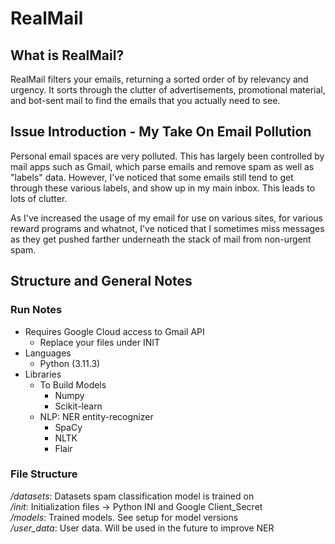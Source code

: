 # RealMail

## What is RealMail?
RealMail filters your emails, returning a sorted order of
by relevancy and urgency. It sorts through the clutter
of advertisements, promotional material, and bot-sent
mail to find the emails that you actually need to
see.

## Issue Introduction - My Take On Email Pollution
Personal email spaces are very polluted. This has largely
been controlled by mail apps such as Gmail, which
parse emails and remove spam as well as "labels" data.
However, I've noticed that some emails still tend to get
through these various labels, and show up in my main inbox.
This leads to lots of clutter.

As I've increased the usage of my email for use on
various sites, for various reward programs and whatnot,
I've noticed that I sometimes miss messages as they get
pushed farther underneath the stack of mail from 
non-urgent spam.


## Structure and General Notes
### Run Notes
* Requires Google Cloud access to Gmail API
    * Replace your files under INIT
* Languages
  * Python (3.11.3)
* Libraries
    * To Build Models
      * Numpy
      * Scikit-learn
    * NLP: NER entity-recognizer
      * SpaCy
      * NLTK
      * Flair

### File Structure
*/datasets*: Datasets spam classification model is trained on \
*/init*: Initialization files &rarr; Python INI and Google Client_Secret \
*/models*: Trained models. See setup for model versions \
*/user_data*: User data. Will be used in the future to improve NER
